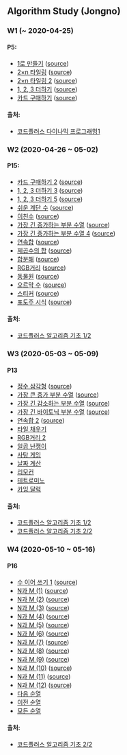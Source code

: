 ##  Algorithm Study (Jongno)

### W1 (~ 2020-04-25)
#### P5:
- [1로 만들기](https://www.acmicpc.net/problem/1463) ([source](https://github.com/yws6909/AlgorithmStudy-Jongno/blob/master/AlgorithmStudy(Jongno)/W1/1463.cpp))
- [2×n 타일링](https://www.acmicpc.net/problem/11726) ([source](https://github.com/yws6909/AlgorithmStudy-Jongno/blob/master/AlgorithmStudy(Jongno)/W1/11726.cpp))
- [2×n 타일링 2](https://www.acmicpc.net/problem/11727) ([source](https://github.com/yws6909/AlgorithmStudy-Jongno/blob/master/AlgorithmStudy(Jongno)/W1/11727.cpp))
- [1, 2, 3 더하기](https://www.acmicpc.net/problem/9095) ([source](https://github.com/yws6909/AlgorithmStudy-Jongno/blob/master/AlgorithmStudy(Jongno)/W1/9095.cpp))
- [카드 구매하기](https://www.acmicpc.net/problem/11052) ([source](https://github.com/yws6909/AlgorithmStudy-Jongno/blob/master/AlgorithmStudy(Jongno)/W1/11052.cpp))
#### 출처: 
- [코드플러스 다이나믹 프로그래밍1](https://code.plus/course/41)

### W2 (2020-04-26 ~ 05-02)
#### P15:
- [카드 구매하기 2](https://www.acmicpc.net/problem/16194) ([source](https://github.com/yws6909/AlgorithmStudy-Jongno/blob/master/AlgorithmStudy(Jongno)/W2/16194.cpp))
- [1, 2, 3 더하기 3](https://www.acmicpc.net/problem/15988) ([source](https://github.com/yws6909/AlgorithmStudy-Jongno/blob/master/AlgorithmStudy(Jongno)/W2/15988.cpp))
- [1, 2, 3 더하기 5](https://www.acmicpc.net/problem/15990) ([source](https://github.com/yws6909/AlgorithmStudy-Jongno/blob/master/AlgorithmStudy(Jongno)/W2/15990.cpp))
- [쉬운 계단 수](https://www.acmicpc.net/problem/10844) ([source](https://github.com/yws6909/AlgorithmStudy-Jongno/blob/master/AlgorithmStudy(Jongno)/W2/10844.cpp))
- [이친수](https://www.acmicpc.net/problem/2193) ([source](https://github.com/yws6909/AlgorithmStudy-Jongno/blob/master/AlgorithmStudy(Jongno)/W2/2193.cpp))
- [가장 긴 증가하는 부분 수열](https://www.acmicpc.net/problem/11053) ([source](https://github.com/yws6909/AlgorithmStudy-Jongno/blob/master/AlgorithmStudy(Jongno)/W2/11053.cpp))
- [가장 긴 증가하는 부분 수열 4](https://www.acmicpc.net/problem/14002) ([source](https://github.com/yws6909/AlgorithmStudy-Jongno/blob/master/AlgorithmStudy(Jongno)/W2/14002.cpp))
- [연속합](https://www.acmicpc.net/problem/1912) ([source](https://github.com/yws6909/AlgorithmStudy-Jongno/blob/master/AlgorithmStudy(Jongno)/W2/1912.cpp))
- [제곱수의 합](https://www.acmicpc.net/problem/1699) ([source](https://github.com/yws6909/AlgorithmStudy-Jongno/blob/master/AlgorithmStudy(Jongno)/W2/1699.cpp))
- [합분해](https://www.acmicpc.net/problem/2225) ([source](https://github.com/yws6909/AlgorithmStudy-Jongno/blob/master/AlgorithmStudy(Jongno)/W2/2225.cpp))
- [RGB거리](https://www.acmicpc.net/problem/1149) ([source](https://github.com/yws6909/AlgorithmStudy-Jongno/blob/master/AlgorithmStudy(Jongno)/W2/1149.cpp))
- [동물원](https://www.acmicpc.net/problem/1309) ([source](https://github.com/yws6909/AlgorithmStudy-Jongno/blob/master/AlgorithmStudy(Jongno)/W2/1309.cpp))
- [오르막 수](https://www.acmicpc.net/problem/11057) ([source](https://github.com/yws6909/AlgorithmStudy-Jongno/blob/master/AlgorithmStudy(Jongno)/W2/11057.cpp))
- [스티커](https://www.acmicpc.net/problem/9465) ([source](https://github.com/yws6909/AlgorithmStudy-Jongno/blob/master/AlgorithmStudy(Jongno)/W2/9465.cpp))
- [포도주 시식](https://www.acmicpc.net/problem/2156) ([source](https://github.com/yws6909/AlgorithmStudy-Jongno/blob/master/AlgorithmStudy(Jongno)/W2/2156.cpp))
#### 출처:
- [코드플러스 알고리즘 기초 1/2](https://code.plus/course/41)

### W3 (2020-05-03 ~ 05-09)
#### P13
- [정수 삼각형](https://www.acmicpc.net/problem/1932) ([source](https://github.com/yws6909/AlgorithmStudy-Jongno/blob/master/AlgorithmStudy(Jongno)/W3/1932.cpp))
- [가장 큰 증가 부분 수열](https://www.acmicpc.net/problem/11055) ([source](https://github.com/yws6909/AlgorithmStudy-Jongno/blob/master/AlgorithmStudy(Jongno)/W3/11055.cpp))
- [가장 긴 감소하는 부분 수열](https://www.acmicpc.net/problem/11722) ([source](https://github.com/yws6909/AlgorithmStudy-Jongno/blob/master/AlgorithmStudy(Jongno)/W3/11722.cpp))
- [가장 긴 바이토닉 부분 수열](https://www.acmicpc.net/problem/11054) ([source](https://github.com/yws6909/AlgorithmStudy-Jongno/blob/master/AlgorithmStudy(Jongno)/W3/11054.cpp))
- [연속합 2](https://www.acmicpc.net/problem/13398) ([source](https://github.com/yws6909/AlgorithmStudy-Jongno/blob/master/AlgorithmStudy(Jongno)/W3/13398.cpp))
- [타일 채우기](https://www.acmicpc.net/problem/2133)
- [RGB거리 2](https://www.acmicpc.net/problem/17404)
- [일곱 난쟁이](https://www.acmicpc.net/problem/2309)
- [사탕 게임](https://www.acmicpc.net/problem/3085)
- [날짜 계산](https://www.acmicpc.net/problem/1476)
- [리모컨](https://www.acmicpc.net/problem/1107)
- [테트로미노](https://www.acmicpc.net/problem/14500)
- [카잉 달력](https://www.acmicpc.net/problem/6064)

#### 출처:
- [코드플러스 알고리즘 기초 1/2](https://code.plus/course/41)
- [코드플러스 알고리즘 기초 2/2](https://code.plus/course/42)

### W4 (2020-05-10 ~ 05-16)
#### P16
- [수 이어 쓰기 1](https://www.acmicpc.net/problem/1748) ([source](https://github.com/yws6909/AlgorithmStudy-Jongno/blob/master/AlgorithmStudy(Jongno)/W4/1748.cpp))
- [N과 M (1)](https://www.acmicpc.net/problem/15649) ([source](https://github.com/yws6909/AlgorithmStudy-Jongno/blob/master/AlgorithmStudy(Jongno)/W4/15649.cpp))
- [N과 M (2)](https://www.acmicpc.net/problem/15650) ([source](https://github.com/yws6909/AlgorithmStudy-Jongno/blob/master/AlgorithmStudy(Jongno)/W4/15650.cpp))
- [N과 M (3)](https://www.acmicpc.net/problem/15651) ([source](https://github.com/yws6909/AlgorithmStudy-Jongno/blob/master/AlgorithmStudy(Jongno)/W4/15651.cpp))
- [N과 M (4)](https://www.acmicpc.net/problem/15652) ([source](https://github.com/yws6909/AlgorithmStudy-Jongno/blob/master/AlgorithmStudy(Jongno)/W4/15652.cpp))
- [N과 M (5)](https://www.acmicpc.net/problem/15654) ([source](https://github.com/yws6909/AlgorithmStudy-Jongno/blob/master/AlgorithmStudy(Jongno)/W4/15654.cpp))
- [N과 M (6)](https://www.acmicpc.net/problem/15655) ([source](https://github.com/yws6909/AlgorithmStudy-Jongno/blob/master/AlgorithmStudy(Jongno)/W4/15655.cpp))
- [N과 M (7)](https://www.acmicpc.net/problem/15656) ([source](https://github.com/yws6909/AlgorithmStudy-Jongno/blob/master/AlgorithmStudy(Jongno)/W4/15656.cpp))
- [N과 M (8)](https://www.acmicpc.net/problem/15657) ([source](https://github.com/yws6909/AlgorithmStudy-Jongno/blob/master/AlgorithmStudy(Jongno)/W4/15657.cpp))
- [N과 M (9)](https://www.acmicpc.net/problem/15663) ([source](https://github.com/yws6909/AlgorithmStudy-Jongno/blob/master/AlgorithmStudy(Jongno)/W4/15663.cpp))
- [N과 M (10)](https://www.acmicpc.net/problem/15664) ([source](https://github.com/yws6909/AlgorithmStudy-Jongno/blob/master/AlgorithmStudy(Jongno)/W4/15664.cpp))
- [N과 M (11)](https://www.acmicpc.net/problem/15665) ([source](https://github.com/yws6909/AlgorithmStudy-Jongno/blob/master/AlgorithmStudy(Jongno)/W4/15665.cpp))
- [N과 M (12)](https://www.acmicpc.net/problem/15666) ([source](https://github.com/yws6909/AlgorithmStudy-Jongno/blob/master/AlgorithmStudy(Jongno)/W4/15666.cpp))
- [다음 순열](https://www.acmicpc.net/problem/10972)
- [이전 순열](https://www.acmicpc.net/problem/10973)
- [모든 순열](https://www.acmicpc.net/problem/10974)

#### 출처:
- [코드플러스 알고리즘 기초 2/2](https://code.plus/course/42)
